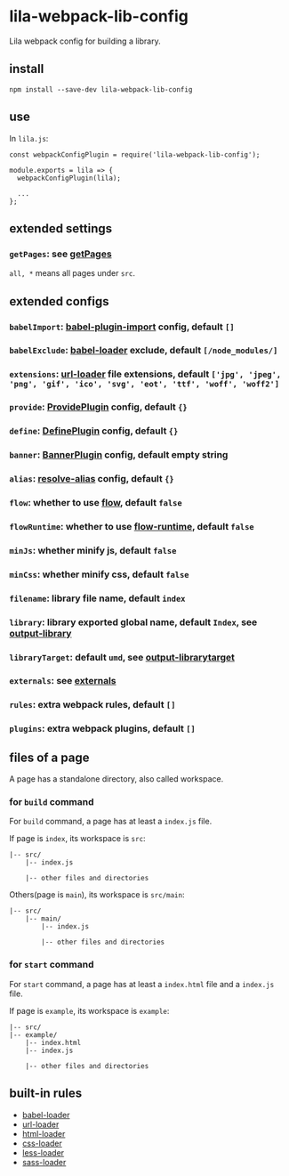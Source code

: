 # lila-webpack-lib-config

Lila webpack config for building a library.

## install

```
npm install --save-dev lila-webpack-lib-config
```

## use

In `lila.js`:

```
const webpackConfigPlugin = require('lila-webpack-lib-config');

module.exports = lila => {
  webpackConfigPlugin(lila);

  ...
};
```

## extended settings

### `getPages`: see [getPages](./src/settings.js#L6)

`all, *` means all pages under `src`.

## extended configs

### `babelImport`: [babel-plugin-import](https://github.com/ant-design/babel-plugin-import) config, default `[]`

### `babelExclude`: [babel-loader](https://github.com/babel/babel-loader) exclude, default `[/node_modules/]`

### `extensions`: [url-loader](https://github.com/webpack-contrib/url-loader) file extensions, default `['jpg', 'jpeg', 'png', 'gif', 'ico', 'svg', 'eot', 'ttf', 'woff', 'woff2']`

### `provide`: [ProvidePlugin](https://webpack.js.org/plugins/provide-plugin/) config, default `{}`

### `define`: [DefinePlugin](https://webpack.js.org/plugins/define-plugin/) config, default `{}`

### `banner`: [BannerPlugin](https://webpack.js.org/plugins/banner-plugin/) config, default empty string

### `alias`: [resolve-alias](https://webpack.js.org/configuration/resolve/#resolve-alias) config, default `{}`

### `flow`: whether to use [flow](https://github.com/facebook/flow), default `false`

### `flowRuntime`: whether to use [flow-runtime](https://github.com/codemix/flow-runtime/tree/master/packages/flow-runtime), default `false`

### `minJs`: whether minify js, default `false`

### `minCss`: whether minify css, default `false`

### `filename`: library file name, default `index`

### `library`: library exported global name, default `Index`, see [output-library](https://webpack.js.org/configuration/output/#output-library)

### `libraryTarget`: default `umd`, see [output-librarytarget](https://webpack.js.org/configuration/output/#output-librarytarget)

### `externals`: see [externals](https://webpack.js.org/configuration/externals/#externals)

### `rules`: extra webpack rules, default `[]`

### `plugins`: extra webpack plugins, default `[]`

## files of a page

A page has a standalone directory, also called workspace.

### for `build` command

For `build` command, a page has at least a `index.js` file.

If page is `index`, its workspace is `src`:

```
|-- src/
    |-- index.js

    |-- other files and directories
```

Others(page is `main`), its workspace is `src/main`:

```
|-- src/
    |-- main/
        |-- index.js

        |-- other files and directories
```

### for `start` command

For `start` command, a page has at least a `index.html` file and a `index.js` file.

If page is `example`, its workspace is `example`:

```
|-- src/
|-- example/
    |-- index.html
    |-- index.js

    |-- other files and directories
```

## built-in rules

- [babel-loader](https://github.com/babel/babel-loader)
- [url-loader](https://github.com/webpack-contrib/url-loader)
- [html-loader](https://github.com/webpack-contrib/html-loader)
- [css-loader](https://github.com/webpack-contrib/css-loader)
- [less-loader](https://github.com/webpack-contrib/less-loader)
- [sass-loader](https://github.com/webpack-contrib/sass-loader)
